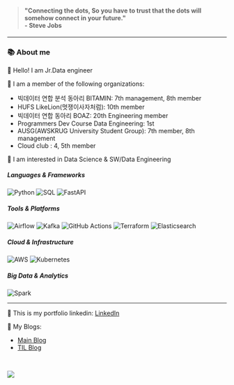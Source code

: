 <div align="left">

> <h4>"Connecting the dots, So you have to trust that the dots will somehow connect in your future." 
> <br>- Steve Jobs</h4>
----
<h3>📚 About me</h3>

👋 Hello! I am Jr.Data engineer <br>

👀 I am a member of the following organizations:
- 빅데이터 연합 분석 동아리 BITAMIN: 7th management, 8th member
- HUFS LikeLion(멋쟁이사자처럼): 10th member
- 빅데이터 연합 동아리 BOAZ: 20th Engineering member
- Programmers Dev Course Data Engineering: 1st
- AUSG(AWSKRUG University Student Group): 7th member, 8th management
- Cloud club : 4, 5th member

🌱 I am interested in Data Science & SW/Data Engineering <br>

##### Languages & Frameworks
![Python](https://img.shields.io/badge/Python-3776AB?style=for-the-badge&logo=python&logoColor=white)
![SQL](https://img.shields.io/badge/SQL-%23CC2927.svg?style=for-the-badge&logo=microsoft-sql-server&logoColor=white)
![FastAPI](https://img.shields.io/badge/FastAPI-005571?style=for-the-badge&logo=fastapi)

##### Tools & Platforms
![Airflow](https://img.shields.io/badge/Airflow-017CEE?style=for-the-badge&logo=apache-airflow&logoColor=white)
![Kafka](https://img.shields.io/badge/Apache%20Kafka-231F20?style=for-the-badge&logo=apache-kafka&logoColor=white)
![GitHub Actions](https://img.shields.io/badge/GitHub%20Actions-2088FF?style=for-the-badge&logo=github-actions&logoColor=white)
![Terraform](https://img.shields.io/badge/Terraform-623CE4?style=for-the-badge&logo=terraform&logoColor=white)
![Elasticsearch](https://img.shields.io/badge/Elasticsearch-005571?style=for-the-badge&logo=elasticsearch&logoColor=white)

##### Cloud & Infrastructure
![AWS](https://img.shields.io/badge/AWS-%23FF9900.svg?style=for-the-badge&logo=amazon-aws&logoColor=white)
![Kubernetes](https://img.shields.io/badge/Kubernetes-326CE5?style=for-the-badge&logo=kubernetes&logoColor=white)

##### Big Data & Analytics
![Spark](https://img.shields.io/badge/Apache%20Spark-E25A1C?style=for-the-badge&logo=apache-spark&logoColor=white)

<hr>

👀 This is my portfolio linkedin: [LinkedIn](https://www.linkedin.com/in/yuki-hajun/)  <br>


👀 My Blogs: <br>
  - [Main Blog](https://www.yuki-dev-blog.site/)
  - [TIL Blog](https://www.yuki-til-blog.site/)
<br>

<a href=""> <img align="center" src="https://github-readme-stats-sigma-five.vercel.app/api?username=HaJunYoo&show_icons=true&theme=radical"> </a>

